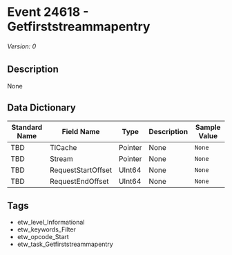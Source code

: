 # Event 24618 - Getfirststreammapentry
###### Version: 0

## Description
None

## Data Dictionary
|Standard Name|Field Name|Type|Description|Sample Value|
|---|---|---|---|---|
|TBD|TlCache|Pointer|None|`None`|
|TBD|Stream|Pointer|None|`None`|
|TBD|RequestStartOffset|UInt64|None|`None`|
|TBD|RequestEndOffset|UInt64|None|`None`|

## Tags
* etw_level_Informational
* etw_keywords_Filter
* etw_opcode_Start
* etw_task_Getfirststreammapentry